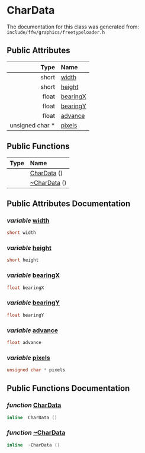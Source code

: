 CharData
===================================


The documentation for this class was generated from: `include/ffw/graphics/freetypeloader.h`



## Public Attributes

| Type | Name |
| -------: | :------- |
|  short | [width](#05af27c7) |
|  short | [height](#d97cbfa6) |
|  float | [bearingX](#709725cd) |
|  float | [bearingY](#8c7ea4df) |
|  float | [advance](#868a3635) |
|  unsigned char * | [pixels](#cb0366b9) |


## Public Functions

| Type | Name |
| -------: | :------- |
|   | [CharData](#d009fee2) ()  |
|   | [~CharData](#769d57c1) ()  |


## Public Attributes Documentation

### _variable_ <a id="05af27c7" href="#05af27c7">width</a>

```cpp
short width
```



### _variable_ <a id="d97cbfa6" href="#d97cbfa6">height</a>

```cpp
short height
```



### _variable_ <a id="709725cd" href="#709725cd">bearingX</a>

```cpp
float bearingX
```



### _variable_ <a id="8c7ea4df" href="#8c7ea4df">bearingY</a>

```cpp
float bearingY
```



### _variable_ <a id="868a3635" href="#868a3635">advance</a>

```cpp
float advance
```



### _variable_ <a id="cb0366b9" href="#cb0366b9">pixels</a>

```cpp
unsigned char * pixels
```





## Public Functions Documentation

### _function_ <a id="d009fee2" href="#d009fee2">CharData</a>

```cpp
inline  CharData () 
```



### _function_ <a id="769d57c1" href="#769d57c1">~CharData</a>

```cpp
inline  ~CharData () 
```





